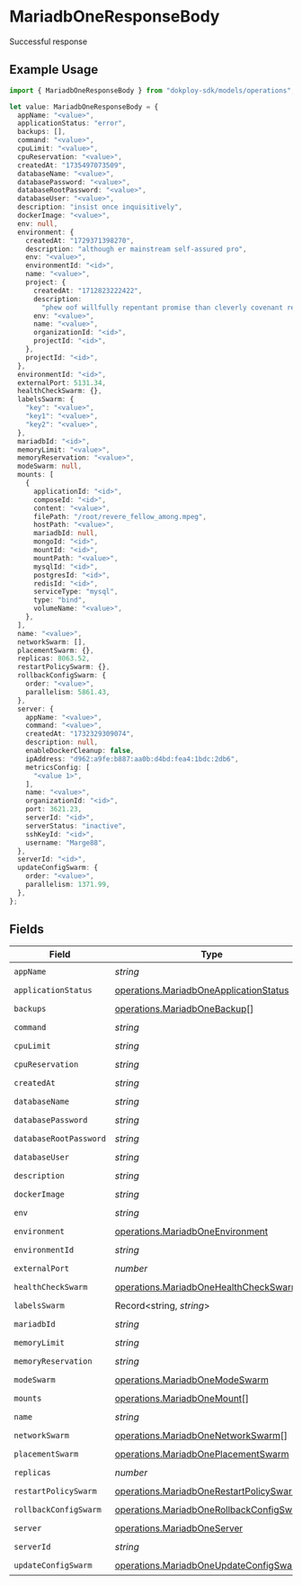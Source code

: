 # MariadbOneResponseBody

Successful response

## Example Usage

```typescript
import { MariadbOneResponseBody } from "dokploy-sdk/models/operations";

let value: MariadbOneResponseBody = {
  appName: "<value>",
  applicationStatus: "error",
  backups: [],
  command: "<value>",
  cpuLimit: "<value>",
  cpuReservation: "<value>",
  createdAt: "1735497073509",
  databaseName: "<value>",
  databasePassword: "<value>",
  databaseRootPassword: "<value>",
  databaseUser: "<value>",
  description: "insist once inquisitively",
  dockerImage: "<value>",
  env: null,
  environment: {
    createdAt: "1729371398270",
    description: "although er mainstream self-assured pro",
    env: "<value>",
    environmentId: "<id>",
    name: "<value>",
    project: {
      createdAt: "1712823222422",
      description:
        "phew oof willfully repentant promise than cleverly covenant repurpose",
      env: "<value>",
      name: "<value>",
      organizationId: "<id>",
      projectId: "<id>",
    },
    projectId: "<id>",
  },
  environmentId: "<id>",
  externalPort: 5131.34,
  healthCheckSwarm: {},
  labelsSwarm: {
    "key": "<value>",
    "key1": "<value>",
    "key2": "<value>",
  },
  mariadbId: "<id>",
  memoryLimit: "<value>",
  memoryReservation: "<value>",
  modeSwarm: null,
  mounts: [
    {
      applicationId: "<id>",
      composeId: "<id>",
      content: "<value>",
      filePath: "/root/revere_fellow_among.mpeg",
      hostPath: "<value>",
      mariadbId: null,
      mongoId: "<id>",
      mountId: "<id>",
      mountPath: "<value>",
      mysqlId: "<id>",
      postgresId: "<id>",
      redisId: "<id>",
      serviceType: "mysql",
      type: "bind",
      volumeName: "<value>",
    },
  ],
  name: "<value>",
  networkSwarm: [],
  placementSwarm: {},
  replicas: 8063.52,
  restartPolicySwarm: {},
  rollbackConfigSwarm: {
    order: "<value>",
    parallelism: 5861.43,
  },
  server: {
    appName: "<value>",
    command: "<value>",
    createdAt: "1732329309074",
    description: null,
    enableDockerCleanup: false,
    ipAddress: "d962:a9fe:b887:aa0b:d4bd:fea4:1bdc:2db6",
    metricsConfig: [
      "<value 1>",
    ],
    name: "<value>",
    organizationId: "<id>",
    port: 3621.23,
    serverId: "<id>",
    serverStatus: "inactive",
    sshKeyId: "<id>",
    username: "Marge88",
  },
  serverId: "<id>",
  updateConfigSwarm: {
    order: "<value>",
    parallelism: 1371.99,
  },
};
```

## Fields

| Field                                                                                                | Type                                                                                                 | Required                                                                                             | Description                                                                                          |
| ---------------------------------------------------------------------------------------------------- | ---------------------------------------------------------------------------------------------------- | ---------------------------------------------------------------------------------------------------- | ---------------------------------------------------------------------------------------------------- |
| `appName`                                                                                            | *string*                                                                                             | :heavy_check_mark:                                                                                   | N/A                                                                                                  |
| `applicationStatus`                                                                                  | [operations.MariadbOneApplicationStatus](../../models/operations/mariadboneapplicationstatus.md)     | :heavy_check_mark:                                                                                   | N/A                                                                                                  |
| `backups`                                                                                            | [operations.MariadbOneBackup](../../models/operations/mariadbonebackup.md)[]                         | :heavy_check_mark:                                                                                   | N/A                                                                                                  |
| `command`                                                                                            | *string*                                                                                             | :heavy_check_mark:                                                                                   | N/A                                                                                                  |
| `cpuLimit`                                                                                           | *string*                                                                                             | :heavy_check_mark:                                                                                   | N/A                                                                                                  |
| `cpuReservation`                                                                                     | *string*                                                                                             | :heavy_check_mark:                                                                                   | N/A                                                                                                  |
| `createdAt`                                                                                          | *string*                                                                                             | :heavy_check_mark:                                                                                   | N/A                                                                                                  |
| `databaseName`                                                                                       | *string*                                                                                             | :heavy_check_mark:                                                                                   | N/A                                                                                                  |
| `databasePassword`                                                                                   | *string*                                                                                             | :heavy_check_mark:                                                                                   | N/A                                                                                                  |
| `databaseRootPassword`                                                                               | *string*                                                                                             | :heavy_check_mark:                                                                                   | N/A                                                                                                  |
| `databaseUser`                                                                                       | *string*                                                                                             | :heavy_check_mark:                                                                                   | N/A                                                                                                  |
| `description`                                                                                        | *string*                                                                                             | :heavy_check_mark:                                                                                   | N/A                                                                                                  |
| `dockerImage`                                                                                        | *string*                                                                                             | :heavy_check_mark:                                                                                   | N/A                                                                                                  |
| `env`                                                                                                | *string*                                                                                             | :heavy_check_mark:                                                                                   | N/A                                                                                                  |
| `environment`                                                                                        | [operations.MariadbOneEnvironment](../../models/operations/mariadboneenvironment.md)                 | :heavy_check_mark:                                                                                   | N/A                                                                                                  |
| `environmentId`                                                                                      | *string*                                                                                             | :heavy_check_mark:                                                                                   | N/A                                                                                                  |
| `externalPort`                                                                                       | *number*                                                                                             | :heavy_check_mark:                                                                                   | N/A                                                                                                  |
| `healthCheckSwarm`                                                                                   | [operations.MariadbOneHealthCheckSwarm](../../models/operations/mariadbonehealthcheckswarm.md)       | :heavy_check_mark:                                                                                   | N/A                                                                                                  |
| `labelsSwarm`                                                                                        | Record<string, *string*>                                                                             | :heavy_check_mark:                                                                                   | N/A                                                                                                  |
| `mariadbId`                                                                                          | *string*                                                                                             | :heavy_check_mark:                                                                                   | N/A                                                                                                  |
| `memoryLimit`                                                                                        | *string*                                                                                             | :heavy_check_mark:                                                                                   | N/A                                                                                                  |
| `memoryReservation`                                                                                  | *string*                                                                                             | :heavy_check_mark:                                                                                   | N/A                                                                                                  |
| `modeSwarm`                                                                                          | [operations.MariadbOneModeSwarm](../../models/operations/mariadbonemodeswarm.md)                     | :heavy_check_mark:                                                                                   | N/A                                                                                                  |
| `mounts`                                                                                             | [operations.MariadbOneMount](../../models/operations/mariadbonemount.md)[]                           | :heavy_check_mark:                                                                                   | N/A                                                                                                  |
| `name`                                                                                               | *string*                                                                                             | :heavy_check_mark:                                                                                   | N/A                                                                                                  |
| `networkSwarm`                                                                                       | [operations.MariadbOneNetworkSwarm](../../models/operations/mariadbonenetworkswarm.md)[]             | :heavy_check_mark:                                                                                   | N/A                                                                                                  |
| `placementSwarm`                                                                                     | [operations.MariadbOnePlacementSwarm](../../models/operations/mariadboneplacementswarm.md)           | :heavy_check_mark:                                                                                   | N/A                                                                                                  |
| `replicas`                                                                                           | *number*                                                                                             | :heavy_check_mark:                                                                                   | N/A                                                                                                  |
| `restartPolicySwarm`                                                                                 | [operations.MariadbOneRestartPolicySwarm](../../models/operations/mariadbonerestartpolicyswarm.md)   | :heavy_check_mark:                                                                                   | N/A                                                                                                  |
| `rollbackConfigSwarm`                                                                                | [operations.MariadbOneRollbackConfigSwarm](../../models/operations/mariadbonerollbackconfigswarm.md) | :heavy_check_mark:                                                                                   | N/A                                                                                                  |
| `server`                                                                                             | [operations.MariadbOneServer](../../models/operations/mariadboneserver.md)                           | :heavy_check_mark:                                                                                   | N/A                                                                                                  |
| `serverId`                                                                                           | *string*                                                                                             | :heavy_check_mark:                                                                                   | N/A                                                                                                  |
| `updateConfigSwarm`                                                                                  | [operations.MariadbOneUpdateConfigSwarm](../../models/operations/mariadboneupdateconfigswarm.md)     | :heavy_check_mark:                                                                                   | N/A                                                                                                  |